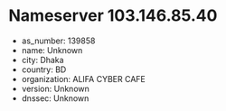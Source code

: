 # Nameserver 103.146.85.40

* as_number: 139858
* name: Unknown
* city: Dhaka
* country: BD
* organization: ALIFA CYBER CAFE
* version: Unknown
* dnssec: Unknown
